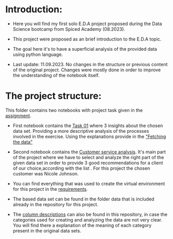 # Introduction:

- Here you will find my first solo E.D.A project proposed during the Data Science bootcamp from Spiced Academy (08.2023). 

- This project were proposed as an brief introduction to the E.D.A topic.

- The goal here it's to have a superficial analysis of the provided data using python language.

- Last update: 11.09.2023. No changes in the structure or previous content of the original project. Changes were mostly done in order to improve the understanding of the notebook itself.

# The project structure: 

This folder contains two notebooks with project task given in the [assignment](assignment.md).

- First notebook contains the [Task 01](project_task_01_giumr.ipynb) where 3 insights about the chosen data set. Providing a more descriptive analysis of the processes involved in the exercise. Using the explanations provide in the ["Fetching the data"](Fetching_the_data_ead.ipynb)

- Second notebook contains the [Customer service analysis](project_client_giumr.ipynb). It's main part of the project where we have to select and analyze the right part of the given data set in order to provide 3 good recommendations for a client of our choice,according with the list . For this project the chosen customer  was Nicole Johnson.

- You can find everything that was used to create the virtual environment for this project in the [requirements](requirements.txt). 

- The based data set can be found in the folder data that is included already in the repository for this project.

- The [column descriptions](column_names.md) can also be found in this repository, in case the categories used for creating and analyzing the data are not very clear. You will find there a explanation of the meaning of each category present in the original data sets.